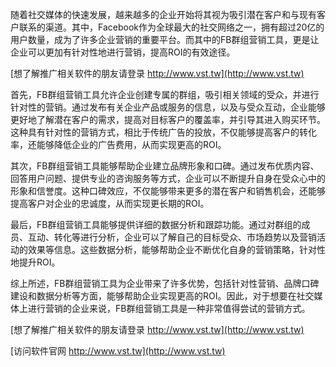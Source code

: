 随着社交媒体的快速发展，越来越多的企业开始将其视为吸引潜在客户和与现有客户联系的渠道。其中，Facebook作为全球最大的社交网络之一，拥有超过20亿的用户数量，成为了许多企业营销的重要平台。而其中的FB群组营销工具，更是让企业可以更加有针对性地进行营销，提高ROI的有效途径。

[想了解推广相关软件的朋友请登录 http://www.vst.tw](http://www.vst.tw)

首先，FB群组营销工具允许企业创建专属的群组，吸引相关领域的受众，并进行针对性的营销。通过发布有关企业产品或服务的信息，以及与受众互动，企业能够更好地了解潜在客户的需求，提高对目标客户的覆盖率，并引导其进入购买环节。这种具有针对性的营销方式，相比于传统广告的投放，不仅能够提高客户的转化率，还能够降低企业的广告费用，从而实现更高的ROI。

其次，FB群组营销工具能够帮助企业建立品牌形象和口碑。通过发布优质内容、回答用户问题、提供专业的咨询服务等方式，企业可以不断提升自身在受众心中的形象和信誉度。这种口碑效应，不仅能够带来更多的潜在客户和销售机会，还能够提高客户对企业的忠诚度，从而实现更长期的ROI。

最后，FB群组营销工具能够提供详细的数据分析和跟踪功能。通过对群组的成员、互动、转化等进行分析，企业可以了解自己的目标受众、市场趋势以及营销活动的效果等信息。这些数据分析，能够帮助企业不断优化自身的营销策略，针对性地提升ROI。

综上所述，FB群组营销工具为企业带来了许多优势，包括针对性营销、品牌口碑建设和数据分析等方面，能够帮助企业实现更高的ROI。因此，对于想要在社交媒体上进行营销的企业来说，FB群组营销工具是一种非常值得尝试的营销方式。

[想了解推广相关软件的朋友请登录 http://www.vst.tw](http://www.vst.tw)


[访问软件官网 http://www.vst.tw](http://www.vst.tw)
